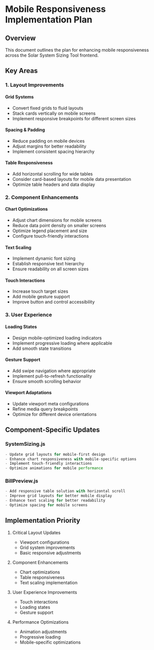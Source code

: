 # Mobile Responsiveness Implementation Plan

## Overview
This document outlines the plan for enhancing mobile responsiveness across the Solar System Sizing Tool frontend.

## Key Areas

### 1. Layout Improvements

#### Grid Systems
- Convert fixed grids to fluid layouts
- Stack cards vertically on mobile screens
- Implement responsive breakpoints for different screen sizes

#### Spacing & Padding
- Reduce padding on mobile devices
- Adjust margins for better readability
- Implement consistent spacing hierarchy

#### Table Responsiveness
- Add horizontal scrolling for wide tables
- Consider card-based layouts for mobile data presentation
- Optimize table headers and data display

### 2. Component Enhancements

#### Chart Optimizations
- Adjust chart dimensions for mobile screens
- Reduce data point density on smaller screens
- Optimize legend placement and size
- Configure touch-friendly interactions

#### Text Scaling
- Implement dynamic font sizing
- Establish responsive text hierarchy
- Ensure readability on all screen sizes

#### Touch Interactions
- Increase touch target sizes
- Add mobile gesture support
- Improve button and control accessibility

### 3. User Experience

#### Loading States
- Design mobile-optimized loading indicators
- Implement progressive loading where applicable
- Add smooth state transitions

#### Gesture Support
- Add swipe navigation where appropriate
- Implement pull-to-refresh functionality
- Ensure smooth scrolling behavior

#### Viewport Adaptations
- Update viewport meta configurations
- Refine media query breakpoints
- Optimize for different device orientations

## Component-Specific Updates

### SystemSizing.js
```javascript
- Update grid layouts for mobile-first design
- Enhance chart responsiveness with mobile-specific options
- Implement touch-friendly interactions
- Optimize animations for mobile performance
```

### BillPreview.js
```javascript
- Add responsive table solution with horizontal scroll
- Improve grid layouts for better mobile display
- Enhance text scaling for better readability
- Optimize spacing for mobile screens
```

## Implementation Priority

1. Critical Layout Updates
   - Viewport configurations
   - Grid system improvements
   - Basic responsive adjustments

2. Component Enhancements
   - Chart optimizations
   - Table responsiveness
   - Text scaling implementation

3. User Experience Improvements
   - Touch interactions
   - Loading states
   - Gesture support

4. Performance Optimizations
   - Animation adjustments
   - Progressive loading
   - Mobile-specific optimizations